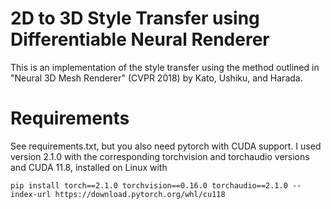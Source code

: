 # 2D to 3D Style Transfer using Differentiable Neural Renderer

This is an implementation of the style transfer using the method outlined in "Neural 3D Mesh Renderer" (CVPR 2018) by Kato, Ushiku, and Harada.

# Requirements
See requirements.txt, but you also need pytorch with CUDA support. I used version 2.1.0 with the corresponding torchvision and torchaudio versions and CUDA 11.8, installed on Linux with 

`pip install torch==2.1.0 torchvision==0.16.0 torchaudio==2.1.0 --index-url https://download.pytorch.org/whl/cu118`





